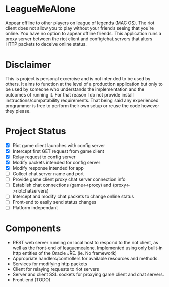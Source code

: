 # LeagueMeAlone
Appear offline to other players on league of legends (MAC OS). The riot client does not allow you to play without your
friends seeing that you're online. You have no option to appear offline friends. This application runs a proxy server
between the riot client and config/chat servers that alters HTTP packets to deceive online status. 

# Disclaimer
This is project is personal excercise and is not intended to be used by others. It aims to function at the level of a 
production application but only to be used by someone who understands the implementation and the outcomes of running it. 
For that reason I do not provide install instructions/compatability requirements. That being said any experienced programmer 
is free to perform their own setup or reuse the code however they please.

# Project Status
* [x] Riot game client launches with config server
* [x] Intercept first GET request from game client
* [x] Relay request to config server
* [x] Modify packets intended for config server
* [x] Modify response intended for app
* [ ] Collect chat server name and port
* [ ] Provide game client proxy chat server connection info
* [ ] Establish chat connections (game<->proxy) and (proxy<->riotchatservers)
* [ ] Intercept and modify chat packets to change online status
* [ ] Front-end to easily send status changes
* [ ] Platform independant

# Components
* REST web server running on local host to respond to the riot client, as well as the front-end of leaguemealone. Implemented using only built-in http entities 
of the Oracle JRE. (ie. No framework)
* Appropriate handlers/controllers for available resources and methods.
* Services for modifying http packets
* Client for relaying requests to riot servers
* Server and client SSL sockets for proxying game client and chat servers.
* Front-end (TODO)
